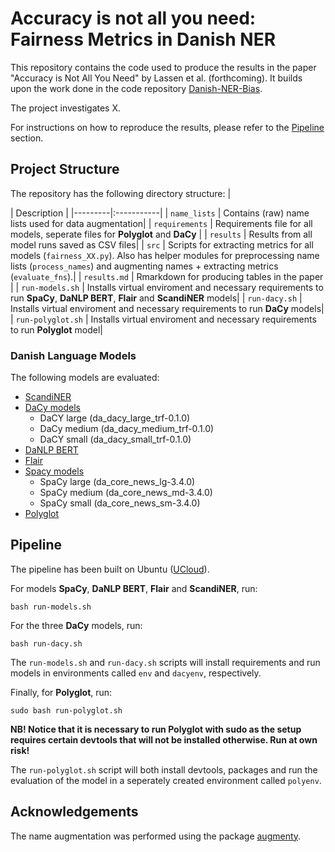 # Accuracy is not all you need: Fairness Metrics in Danish NER

This repository contains the code used to produce the results in the paper "Accuracy is Not All You Need" by Lassen et al. (forthcoming). It builds upon the work done in the code repository [Danish-NER-Bias](https://github.com/centre-for-humanities-computing/Danish-NER-bias).

The project investigates X.

For instructions on how to reproduce the results, please refer to the [Pipeline](https://github.com/centre-for-humanities-computing/accuracy-is-not-all-you-need#pipeline) section.

## Project Structure 
The repository has the following directory structure:
| <div style="width:120px"></div>| Description |
|---------|:-----------|
| ```name_lists``` | Contains (raw) name lists used for data augmentation|
| ```requirements``` | Requirements file for all models, seperate files for **Polyglot** and **DaCy** |
| ```results``` | Results from all model runs saved as CSV files|
| ```src```  | Scripts for extracting metrics for all models (```fairness_XX.py```). Also has helper modules for preprocessing name lists (```process_names```) and augmenting names + extracting metrics  (```evaluate_fns```).|
| ```results.md``` | Rmarkdown for producing tables in the paper |
| ```run-models.sh``` | Installs virtual enviroment and necessary requirements to run **SpaCy**, **DaNLP BERT**, **Flair** and **ScandiNER** models|
| ```run-dacy.sh``` | Installs virtual enviroment and necessary requirements to run **DaCy** models|
| ```run-polyglot.sh``` | Installs virtual enviroment and necessary requirements to run **Polyglot** model|

### Danish Language Models 
The following models are evaluated:
* [ScandiNER](https://huggingface.co/saattrupdan/nbailab-base-ner-scandi)
* [DaCy models](https://github.com/centre-for-humanities-computing/DaCy)
    * DaCY large (da_dacy_large_trf-0.1.0)
    * DaCy medium (da_dacy_medium_trf-0.1.0)
    * DaCY small (da_dacy_small_trf-0.1.0)
* [DaNLP BERT](https://danlp-alexandra.readthedocs.io/en/stable/docs/tasks/ner.html#bert)
* [Flair](https://github.com/flairNLP/flair)
* [Spacy models](https://spacy.io/models/da)
    * SpaCy large (da_core_news_lg-3.4.0)
    * SpaCy medium (da_core_news_md-3.4.0)
    * SpaCy small (da_core_news_sm-3.4.0)
* [Polyglot](https://polyglot.readthedocs.io/en/latest/NamedEntityRecognition.html)

## Pipeline 
The pipeline has been built on Ubuntu ([UCloud](https://cloud.sdu.dk/)). 

For models **SpaCy**, **DaNLP BERT**, **Flair** and **ScandiNER**, run: 
```
bash run-models.sh
```

For the three **DaCy** models, run: 
```
bash run-dacy.sh
```
The ```run-models.sh``` and ```run-dacy.sh``` scripts will install requirements and run models in environments called ```env``` and ```dacyenv```, respectively.

Finally, for **Polyglot**, run: 
```
sudo bash run-polyglot.sh
```
**NB! Notice that it is necessary to run Polyglot with sudo as the setup requires certain devtools that will not be installed otherwise. Run at own risk!**

The ```run-polyglot.sh``` script will both install devtools, packages and run the evaluation of the model in a seperately created environment called ```polyenv```. 

## Acknowledgements
The name augmentation was performed using the package [augmenty](https://kennethenevoldsen.github.io/augmenty/). 